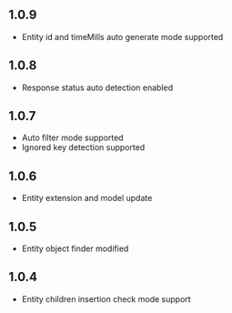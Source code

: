 ## 1.0.9

* Entity id and timeMills auto generate mode supported

## 1.0.8

* Response status auto detection enabled

## 1.0.7

* Auto filter mode supported
* Ignored key detection supported

## 1.0.6

* Entity extension and model update

## 1.0.5

* Entity object finder modified

## 1.0.4

* Entity children insertion check mode support
